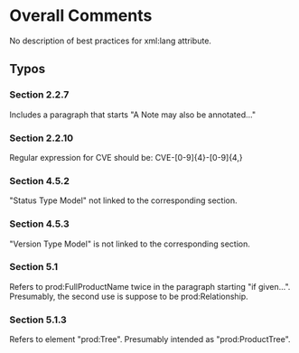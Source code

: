 # Overall Comments

No description of best practices for xml:lang attribute.

## Typos 

### Section 2.2.7

Includes a paragraph that starts "A Note may also be annotated..."

### Section 2.2.10

Regular expression for CVE should be: CVE-[0-9]{4}-[0-9]{4,}

### Section 4.5.2

"Status Type Model" not linked to the corresponding section.

### Section 4.5.3

"Version Type Model" is not linked to the corresponding section.

### Section 5.1

Refers to prod:FullProductName twice in the paragraph starting "if given...". Presumably, the second use is suppose to be
prod:Relationship.

### Section 5.1.3

Refers to element "prod:Tree". Presumably intended as "prod:ProductTree".

